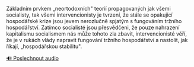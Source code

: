 
Základním prvkem „neortodoxních" teorií propagovaných jak všemi socialisty, tak všemi intervencionisty je tvrzení, že stále se opakující hospodářské krize jsou jevem nerozlučně spjatým s fungováním tržního hospodářství. Zatímco socialisté jsou přesvědčeni, že pouze nahrazení kapitalismu socialismem nás může tohoto zla zbavit, intervencionisté věří, že je v rukách vlády napravit fungování tržního hospodářství a nastolit, jak říkají, „hospodářskou stabilitu".

[🔊 Poslechnout audio](/data/7-paragraphs/audio/chapter_158/para_012-Zkladnm-prvkem-neortodoxnch-teori-propagovan.mp3)
